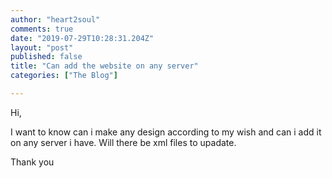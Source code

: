 ```yaml
---
author: "heart2soul"
comments: true
date: "2019-07-29T10:28:31.204Z"
layout: "post"
published: false
title: "Can add the website on any server"
categories: ["The Blog"]

---
```

Hi,

I want to know can i make any design according to my wish and can i add it on any server i have. Will there be xml files to upadate.



Thank you



